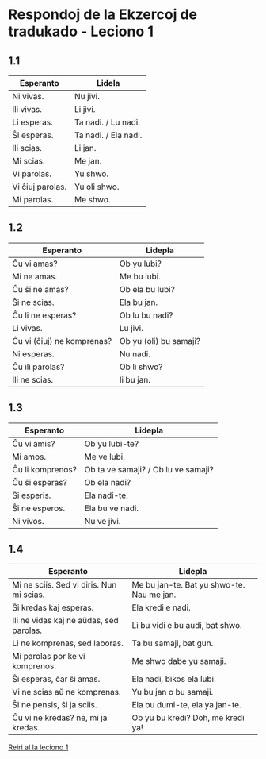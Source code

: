 # Respondoj de la Ekzercoj de tradukado - Leciono 1

## 1.1

| Esperanto        | Lidela               |
| ---------------- | -------------------- |
| Ni vivas.        | Nu jivi.             |
| Ili vivas.       | Li jivi.             |
| Li esperas.      | Ta nadi. / Lu nadi.  |
| Ŝi esperas.      | Ta nadi. / Ela nadi. |
| Ili scias.       | Li jan.              |
| Mi scias.        | Me jan.              |
| Vi parolas.      | Yu shwo.             |
| Vi ĉiuj parolas. | Yu oli shwo.         |
| Mi parolas.      | Me shwo.             |

## 1.2

| Esperanto                  | Lidepla                |
| -------------------------- | ---------------------- |
| Ĉu vi amas?                | Ob yu lubi?            |
| Mi ne amas.                | Me bu lubi.            |
| Ĉu ŝi ne amas?             | Ob ela bu lubi?        |
| Ŝi ne scias.               | Ela bu jan.            |
| Ĉu li ne esperas?          | Ob lu bu nadi?         |
| Li vivas.                  | Lu jivi.               |
| Ĉu vi (ĉiuj) ne komprenas? | Ob yu (oli) bu samaji? |
| Ni esperas.                | Nu nadi.               |
| Ĉu ili parolas?            | Ob li shwo?            |
| Ili ne scias.              | li bu jan.             |

## 1.3

| Esperanto        | Lidepla                             |
| ---------------- | ----------------------------------- |
| Ĉu vi amis?      | Ob yu lubi-te?                      |
| Mi amos.         | Me ve lubi.                         |
| Ĉu li komprenos? | Ob ta ve samaji? / Ob lu ve samaji? |
| Ĉu ŝi esperas?   | Ob ela nadi?                        |
| Ŝi esperis.      | Ela nadi-te.                        |
| Ŝi ne esperos.   | Ela bu ve nadi.                     |
| Ni vivos.        | Nu ve jivi.                         |

## 1.4

| Esperanto                                | Lidepla                                   |
| ---------------------------------------- | ----------------------------------------- |
| Mi ne sciis. Sed vi diris. Nun mi scias. | Me bu jan-te. Bat yu shwo-te. Nau me jan. |
| Ŝi kredas kaj esperas.                   | Ela kredi e nadi.                         |
| Ili ne vidas kaj ne aŭdas, sed parolas.  | Li bu vidi e bu audi, bat shwo.           |
| Li ne komprenas, sed laboras.            | Ta bu samaji, bat gun.                    |
| Mi parolas por ke vi komprenos.          | Me shwo dabe yu samaji.                   |
| Ŝi esperas, ĉar ŝi amas.                 | Ela nadi, bikos ela lubi.                 |
| Vi ne scias aŭ ne komprenas.             | Yu bu jan o bu samaji.                    |
| Ŝi ne pensis, ŝi ja sciis.               | Ela bu dumi-te, ela ya jan-te.            |
| Ĉu vi ne kredas? ne, mi ja kredas.       | Ob yu bu kredi? Doh, me kredi ya!         |

[Reiri al la leciono 1](../leciono-1.md)
